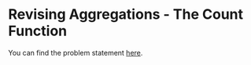 # Revising Aggregations - The Count Function

You can find the problem statement [here](https://www.hackerrank.com/challenges/revising-aggregations-the-count-function/problem?isFullScreen=false).
